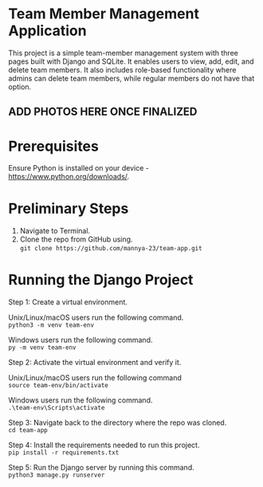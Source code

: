 # Team Member Management Application

This project is a simple team-member management system with three pages built with Django and SQLite. It enables users to view, add, edit, and delete team members. It also includes role-based functionality where admins can delete team members, while regular members do not have that option.

## ADD PHOTOS HERE ONCE FINALIZED

# Prerequisites
Ensure Python is installed on your device - https://www.python.org/downloads/.

# Preliminary Steps
1. Navigate to Terminal.
2. Clone the repo from GitHub using. <br />
```git clone https://github.com/mannya-23/team-app.git```

# Running the Django Project
Step 1: Create a virtual environment.

Unix/Linux/macOS users run the following command.<br />
```python3 -m venv team-env``` <br />

Windows users run the following command.<br />
```py -m venv team-env```

Step 2: Activate the virtual environment and verify it.

Unix/Linux/macOS users run the following command<br />
```source team-env/bin/activate```

Windows users run the following command.<br />
```.\team-env\Scripts\activate```

Step 3: Navigate back to the directory where the repo was cloned.<br />
```cd team-app```

Step 4: Install the requirements needed to run this project.<br />
```pip install -r requirements.txt```

Step 5: Run the Django server by running this command.<br />
```python3 manage.py runserver```



